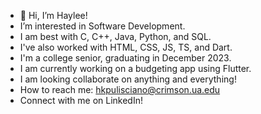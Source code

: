 - 👋 Hi, I’m Haylee!
- I’m interested in Software Development.
- I am best with C, C++, Java, Python, and SQL.
- I've also worked with HTML, CSS, JS, TS, and Dart.
- I'm a college senior, graduating in December 2023.
- I am currently working on a budgeting app using Flutter.
- I am looking collaborate on anything and everything!
- How to reach me: hkpulisciano@crimson.ua.edu
- Connect with me on LinkedIn!
